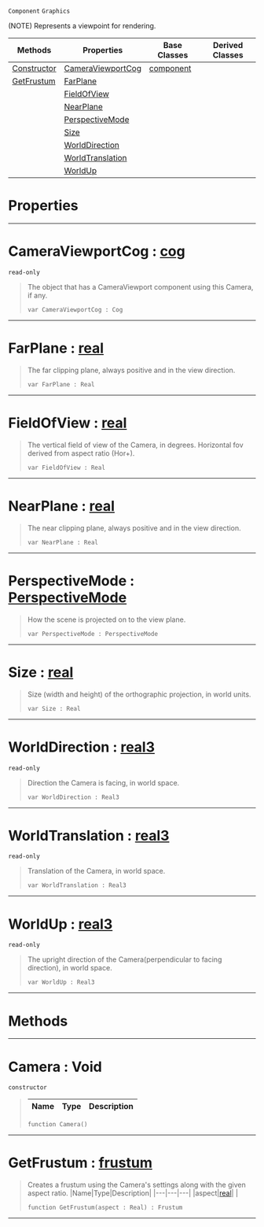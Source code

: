  `Component` `Graphics`



(NOTE) Represents a viewpoint for rendering.

|Methods|Properties|Base Classes|Derived Classes|
|---|---|---|---|
|[ Constructor](https://github.com/ZilchEngine/ZilchDocs/blob/master/code_reference/class_reference/camera.md#camera-void)|[ CameraViewportCog](https://github.com/ZilchEngine/ZilchDocs/blob/master/code_reference/class_reference/camera.md#cameraviewportcog-zilch-e)|[component](https://github.com/ZilchEngine/ZilchDocs/blob/master/code_reference/class_reference/component.md)| |
|[ GetFrustum](https://github.com/ZilchEngine/ZilchDocs/blob/master/code_reference/class_reference/camera.md#getfrustum-zilch-engine-d)|[ FarPlane](https://github.com/ZilchEngine/ZilchDocs/blob/master/code_reference/class_reference/camera.md#farplane-zilch-engine-doc)| | |
| |[ FieldOfView](https://github.com/ZilchEngine/ZilchDocs/blob/master/code_reference/class_reference/camera.md#fieldofview-zilch-engine)| | |
| |[ NearPlane](https://github.com/ZilchEngine/ZilchDocs/blob/master/code_reference/class_reference/camera.md#nearplane-zilch-engine-do)| | |
| |[ PerspectiveMode](https://github.com/ZilchEngine/ZilchDocs/blob/master/code_reference/class_reference/camera.md#perspectivemode-zilch-eng)| | |
| |[ Size](https://github.com/ZilchEngine/ZilchDocs/blob/master/code_reference/class_reference/camera.md#size-zilch-engine-documen)| | |
| |[ WorldDirection](https://github.com/ZilchEngine/ZilchDocs/blob/master/code_reference/class_reference/camera.md#worlddirection-zilch-engi)| | |
| |[ WorldTranslation](https://github.com/ZilchEngine/ZilchDocs/blob/master/code_reference/class_reference/camera.md#worldtranslation-zilch-en)| | |
| |[ WorldUp](https://github.com/ZilchEngine/ZilchDocs/blob/master/code_reference/class_reference/camera.md#worldup-zilch-engine-docu)| | |


 #  Properties


---  
 #  CameraViewportCog : [cog](https://github.com/ZilchEngine/ZilchDocs/blob/master/code_reference/class_reference/cog.md)

 `read-only`

> The object that has a CameraViewport component using this Camera, if any.
> ``` lang=cpp, name=Nada
> var CameraViewportCog : Cog


---  
 #  FarPlane : [real](https://github.com/ZilchEngine/ZilchDocs/blob/master/code_reference/nada_base_types/real.md)

> The far clipping plane, always positive and in the view direction.
> ``` lang=cpp, name=Nada
> var FarPlane : Real


---  
 #  FieldOfView : [real](https://github.com/ZilchEngine/ZilchDocs/blob/master/code_reference/nada_base_types/real.md)

> The vertical field of view of the Camera, in degrees. Horizontal fov derived from aspect ratio (Hor+).
> ``` lang=cpp, name=Nada
> var FieldOfView : Real


---  
 #  NearPlane : [real](https://github.com/ZilchEngine/ZilchDocs/blob/master/code_reference/nada_base_types/real.md)

> The near clipping plane, always positive and in the view direction.
> ``` lang=cpp, name=Nada
> var NearPlane : Real


---  
 #  PerspectiveMode : [PerspectiveMode](https://github.com/ZilchEngine/ZilchDocs/blob/master/code_reference/enum_reference.md#perspectivemode)

> How the scene is projected on to the view plane.
> ``` lang=cpp, name=Nada
> var PerspectiveMode : PerspectiveMode


---  
 #  Size : [real](https://github.com/ZilchEngine/ZilchDocs/blob/master/code_reference/nada_base_types/real.md)

> Size (width and height) of the orthographic projection, in world units.
> ``` lang=cpp, name=Nada
> var Size : Real


---  
 #  WorldDirection : [real3](https://github.com/ZilchEngine/ZilchDocs/blob/master/code_reference/nada_base_types/real3.md)

 `read-only`

> Direction the Camera is facing, in world space.
> ``` lang=cpp, name=Nada
> var WorldDirection : Real3


---  
 #  WorldTranslation : [real3](https://github.com/ZilchEngine/ZilchDocs/blob/master/code_reference/nada_base_types/real3.md)

 `read-only`

> Translation of the Camera, in world space.
> ``` lang=cpp, name=Nada
> var WorldTranslation : Real3


---  
 #  WorldUp : [real3](https://github.com/ZilchEngine/ZilchDocs/blob/master/code_reference/nada_base_types/real3.md)

 `read-only`

> The upright direction of the Camera(perpendicular to facing direction), in world space.
> ``` lang=cpp, name=Nada
> var WorldUp : Real3


---  
 #  Methods


---  
 #  Camera : Void

 `constructor`

> 
> |Name|Type|Description|
> |---|---|---|
> ``` lang=cpp, name=Nada
> function Camera()
> ``` 


---  
 #  GetFrustum : [frustum](https://github.com/ZilchEngine/ZilchDocs/blob/master/code_reference/class_reference/frustum.md)

> Creates a frustum using the Camera's settings along with the given aspect ratio.
> |Name|Type|Description|
> |---|---|---|
> |aspect|[real](https://github.com/ZilchEngine/ZilchDocs/blob/master/code_reference/nada_base_types/real.md)| |
> ``` lang=cpp, name=Nada
> function GetFrustum(aspect : Real) : Frustum
> ``` 


---  
 

 
